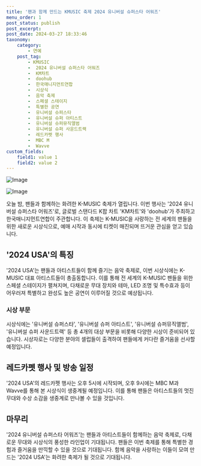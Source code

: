 ```yaml
---
title: '팬과 함께 만드는 KMUSIC 축제 2024 유니버설 슈퍼스타 어워즈'
menu_order: 1
post_status: publish
post_excerpt: 
post_date: 2024-03-27 18:33:46
taxonomy:
    category:
        - 연예
    post_tag:
        - KMUSIC
        -  2024 유니버설 슈퍼스타 어워즈
        -  KM차트
        -  doohub
        -  한국매니지먼트연합
        -  시상식
        -  음악 축제
        -  스페셜 스테이지
        -  특별한 공연
        -  유니버설 슈퍼스타
        -  유니버설 슈퍼 아티스트
        -  유니버설 슈퍼뮤직앨범
        -  유니버설 슈퍼 사운드트랙
        -  레드카펫 행사
        -  MBC M
        -  Wavve
custom_fields:
    field1: value 1
    field2: value 2
---
```


![Image](https://ssl.pstatic.net/mimgnews/image/109/2024/03/27/0005044345_001_20240327072205885.jpg?type=w540)

![Image](https://mimgnews.pstatic.net/image/109/2024/03/27/0005044345_002_20240327072205912.jpg?type=w540)

오늘 밤, 팬들과 함께하는 화려한 K-MUSIC 축제가 열립니다. 이번 행사는 '2024 유니버설 슈퍼스타 어워즈'로, 글로벌 스탠다드 K팝 차트 'KM차트'와 'doohub'가 주최하고 한국매니지먼트연합이 주관합니다. 이 축제는 K-MUSIC을 사랑하는 전 세계의 팬들을 위한 새로운 시상식으로, 예매 시작과 동시에 티켓이 매진되며 뜨거운 관심을 얻고 있습니다.
## '2024 USA'의 특징
'2024 USA'는 팬들과 아티스트들이 함께 즐기는 음악 축제로, 이번 시상식에는 K-MUSIC 대표 아티스트들이 총출동합니다. 이를 통해 전 세계의 K-MUSIC 팬들을 위한 스페셜 스테이지가 펼쳐지며, 다채로운 무대 장치와 테마, LED 조명 및 특수효과 등이 어우러져 특별하고 완성도 높은 공연이 이루어질 것으로 예상됩니다.
### 시상 부문
시상식에는 '유니버설 슈퍼스타', '유니버설 슈퍼 아티스트', '유니버설 슈퍼뮤직앨범', '유니버설 슈퍼 사운드트랙' 등 총 4개의 대상 부문을 비롯해 다양한 시상이 준비되어 있습니다. 시상자로는 다양한 분야의 셀럽들이 출격하여 팬들에게 커다란 즐거움을 선사할 예정입니다.
## 레드카펫 행사 및 방송 일정
'2024 USA'의 레드카펫 행사는 오후 5시에 시작되며, 오후 9시에는 MBC M과 Wavve를 통해 본 시상식이 생중계될 예정입니다. 이를 통해 팬들은 아티스트들의 멋진 무대와 수상 소감을 생중계로 만나볼 수 있을 것입니다.
## 마무리
'2024 유니버설 슈퍼스타 어워즈'는 팬들과 아티스트들이 함께하는 음악 축제로, 다채로운 무대와 시상식의 풍성한 라인업이 기대됩니다. 팬들은 이번 축제를 통해 특별한 경험과 즐거움을 만끽할 수 있을 것으로 기대됩니다. 함께 음악을 사랑하는 이들이 모여 만드는 '2024 USA'는 화려한 축제가 될 것으로 기대됩니다.

